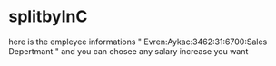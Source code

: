 # splitbyInC
here is the empleyee informations " Evren:Aykac:3462:31:6700:Sales Depertmant " and you can chosee any salary increase you want
